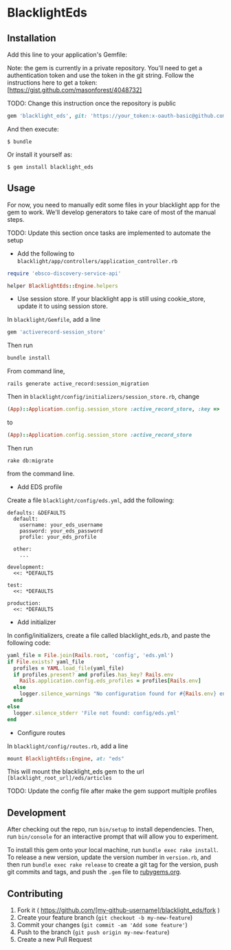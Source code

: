 # BlacklightEds

## Installation

Add this line to your application's Gemfile:

Note: the gem is currently in a private repository. You'll need to get a authentication token and use the token
in the git string. Follow the instructions here to get a token: [https://gist.github.com/masonforest/4048732]

TODO: Change this instruction once the repository is public

```ruby
gem 'blacklight_eds', git: 'https://your_token:x-oauth-basic@github.com/ebsco/blacklight_eds_gem.git'
```

And then execute:

    $ bundle

Or install it yourself as:

    $ gem install blacklight_eds

## Usage

For now, you need to manually edit some files in your blacklight app for the gem to work. We'll develop generators to take care
of most of the manual steps.

TODO: Update this section once tasks are implemented to automate the setup

* Add the following to `blacklight/app/controllers/application_controller.rb`

```ruby
require 'ebsco-discovery-service-api'
```

```ruby
helper BlacklightEds::Engine.helpers
```

* Use session store. If your blacklight app is still using cookie_store, update it to using session store.

In `blacklight/Gemfile`, add a line

```ruby
gem 'activerecord-session_store'
```

Then run

```ruby
bundle install
```

From command line,

```
rails generate active_record:session_migration
```

Then in `blacklight/config/initializers/session_store.rb`, change

```ruby
(App)::Application.config.session_store :active_record_store, :key => 'xxx'
```

to

```ruby
(App)::Application.config.session_store :active_record_store
```

Then run

```rake db:migrate```

from the command line.

* Add EDS profile

Create a file `blacklight/config/eds.yml`, add the following:

```
defaults: &DEFAULTS
  default:
    username: your_eds_username
    password: your_eds_password
    profile: your_eds_profile

  other:
    ...

development:
  <<: *DEFAULTS

test:
  <<: *DEFAULTS

production:
  <<: *DEFAULTS

```

* Add initializer

In config/initializers, create a file called blacklight_eds.rb, and paste the following code:

```ruby
yaml_file = File.join(Rails.root, 'config', 'eds.yml')
if File.exists? yaml_file
  profiles = YAML.load_file(yaml_file)
  if profiles.present? and profiles.has_key? Rails.env
    Rails.application.config.eds_profiles = profiles[Rails.env]
  else
    logger.silence_warnings "No configuration found for #{Rails.env} environment in config/eds.yml"
  end
else
  logger.silence_stderr 'File not found: config/eds.yml'
end
```

* Configure routes

In `blacklight/config/routes.rb`, add a line

```ruby
mount BlacklightEds::Engine, at: "eds"
```

This will mount the blacklight_eds gem to the url `[blacklight_root_url]/eds/articles`


TODO: Update the config file after make the gem support multiple profiles

## Development

After checking out the repo, run `bin/setup` to install dependencies. Then, run `bin/console` for an interactive prompt that will allow you to experiment.

To install this gem onto your local machine, run `bundle exec rake install`. To release a new version, update the version number in `version.rb`, and then run `bundle exec rake release` to create a git tag for the version, push git commits and tags, and push the `.gem` file to [rubygems.org](https://rubygems.org).

## Contributing

1. Fork it ( https://github.com/[my-github-username]/blacklight_eds/fork )
2. Create your feature branch (`git checkout -b my-new-feature`)
3. Commit your changes (`git commit -am 'Add some feature'`)
4. Push to the branch (`git push origin my-new-feature`)
5. Create a new Pull Request
